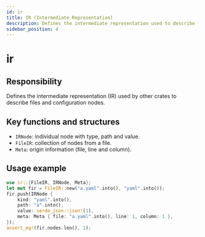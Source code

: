 ```yaml
---
id: ir
title: IR (Intermediate Representation)
description: Defines the intermediate representation used to describe files and nodes
sidebar_position: 4
---
```


# ir

## Responsibility
Defines the intermediate representation (IR) used by other crates to describe files and configuration nodes.

## Key functions and structures
- `IRNode`: individual node with type, path and value.
- `FileIR`: collection of nodes from a file.
- `Meta`: origin information (file, line and column).

## Usage example
```rust
use ir::{FileIR, IRNode, Meta};
let mut fir = FileIR::new("a.yaml".into(), "yaml".into());
fir.push(IRNode {
    kind: "yaml".into(),
    path: "a".into(),
    value: serde_json::json!(1),
    meta: Meta { file: "a.yaml".into(), line: 1, column: 1 },
});
assert_eq!(fir.nodes.len(), 1);
```
